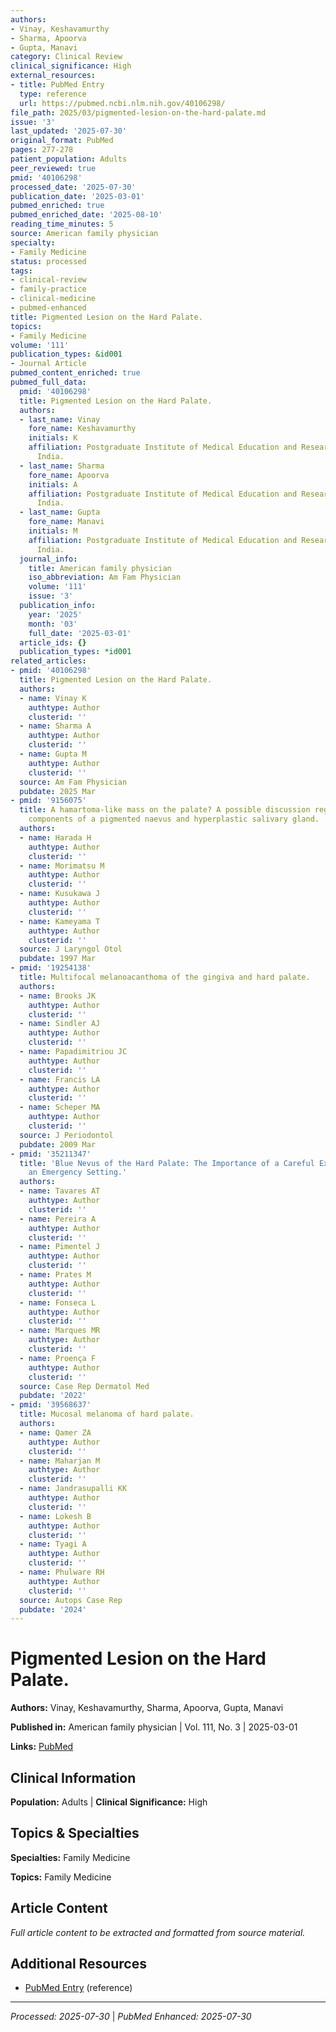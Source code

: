 ```yaml
---
authors:
- Vinay, Keshavamurthy
- Sharma, Apoorva
- Gupta, Manavi
category: Clinical Review
clinical_significance: High
external_resources:
- title: PubMed Entry
  type: reference
  url: https://pubmed.ncbi.nlm.nih.gov/40106298/
file_path: 2025/03/pigmented-lesion-on-the-hard-palate.md
issue: '3'
last_updated: '2025-07-30'
original_format: PubMed
pages: 277-278
patient_population: Adults
peer_reviewed: true
pmid: '40106298'
processed_date: '2025-07-30'
publication_date: '2025-03-01'
pubmed_enriched: true
pubmed_enriched_date: '2025-08-10'
reading_time_minutes: 5
source: American family physician
specialty:
- Family Medicine
status: processed
tags:
- clinical-review
- family-practice
- clinical-medicine
- pubmed-enhanced
title: Pigmented Lesion on the Hard Palate.
topics:
- Family Medicine
volume: '111'
publication_types: &id001
- Journal Article
pubmed_content_enriched: true
pubmed_full_data:
  pmid: '40106298'
  title: Pigmented Lesion on the Hard Palate.
  authors:
  - last_name: Vinay
    fore_name: Keshavamurthy
    initials: K
    affiliation: Postgraduate Institute of Medical Education and Research, Chandigarh,
      India.
  - last_name: Sharma
    fore_name: Apoorva
    initials: A
    affiliation: Postgraduate Institute of Medical Education and Research, Chandigarh,
      India.
  - last_name: Gupta
    fore_name: Manavi
    initials: M
    affiliation: Postgraduate Institute of Medical Education and Research, Chandigarh,
      India.
  journal_info:
    title: American family physician
    iso_abbreviation: Am Fam Physician
    volume: '111'
    issue: '3'
  publication_info:
    year: '2025'
    month: '03'
    full_date: '2025-03-01'
  article_ids: {}
  publication_types: *id001
related_articles:
- pmid: '40106298'
  title: Pigmented Lesion on the Hard Palate.
  authors:
  - name: Vinay K
    authtype: Author
    clusterid: ''
  - name: Sharma A
    authtype: Author
    clusterid: ''
  - name: Gupta M
    authtype: Author
    clusterid: ''
  source: Am Fam Physician
  pubdate: 2025 Mar
- pmid: '9156075'
  title: A hamartoma-like mass on the palate? A possible discussion regarding the
    components of a pigmented naevus and hyperplastic salivary gland.
  authors:
  - name: Harada H
    authtype: Author
    clusterid: ''
  - name: Morimatsu M
    authtype: Author
    clusterid: ''
  - name: Kusukawa J
    authtype: Author
    clusterid: ''
  - name: Kameyama T
    authtype: Author
    clusterid: ''
  source: J Laryngol Otol
  pubdate: 1997 Mar
- pmid: '19254138'
  title: Multifocal melanoacanthoma of the gingiva and hard palate.
  authors:
  - name: Brooks JK
    authtype: Author
    clusterid: ''
  - name: Sindler AJ
    authtype: Author
    clusterid: ''
  - name: Papadimitriou JC
    authtype: Author
    clusterid: ''
  - name: Francis LA
    authtype: Author
    clusterid: ''
  - name: Scheper MA
    authtype: Author
    clusterid: ''
  source: J Periodontol
  pubdate: 2009 Mar
- pmid: '35211347'
  title: 'Blue Nevus of the Hard Palate: The Importance of a Careful Examination in
    an Emergency Setting.'
  authors:
  - name: Tavares AT
    authtype: Author
    clusterid: ''
  - name: Pereira A
    authtype: Author
    clusterid: ''
  - name: Pimentel J
    authtype: Author
    clusterid: ''
  - name: Prates M
    authtype: Author
    clusterid: ''
  - name: Fonseca L
    authtype: Author
    clusterid: ''
  - name: Marques MR
    authtype: Author
    clusterid: ''
  - name: Proença F
    authtype: Author
    clusterid: ''
  source: Case Rep Dermatol Med
  pubdate: '2022'
- pmid: '39568637'
  title: Mucosal melanoma of hard palate.
  authors:
  - name: Qamer ZA
    authtype: Author
    clusterid: ''
  - name: Maharjan M
    authtype: Author
    clusterid: ''
  - name: Jandrasupalli KK
    authtype: Author
    clusterid: ''
  - name: Lokesh B
    authtype: Author
    clusterid: ''
  - name: Tyagi A
    authtype: Author
    clusterid: ''
  - name: Phulware RH
    authtype: Author
    clusterid: ''
  source: Autops Case Rep
  pubdate: '2024'
---
```


# Pigmented Lesion on the Hard Palate.

**Authors:** Vinay, Keshavamurthy, Sharma, Apoorva, Gupta, Manavi

**Published in:** American family physician | Vol. 111, No. 3 | 2025-03-01

**Links:** [PubMed](https://pubmed.ncbi.nlm.nih.gov/40106298/)

## Clinical Information

**Population:** Adults | **Clinical Significance:** High

## Topics & Specialties

**Specialties:** Family Medicine

**Topics:** Family Medicine

## Article Content

*Full article content to be extracted and formatted from source material.*

## Additional Resources

- [PubMed Entry](https://pubmed.ncbi.nlm.nih.gov/40106298/) (reference)

---

*Processed: 2025-07-30* | *PubMed Enhanced: 2025-07-30*
